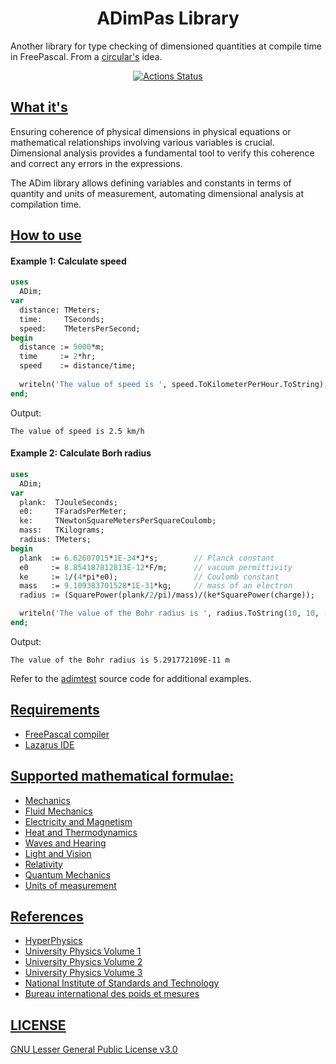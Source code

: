 # <center>ADimPas Library</center>

Another library for type checking of dimensioned quantities at compile time in FreePascal. From a [circular's](https://github.com/circular17/DimPas) idea.

[<center>![Actions Status](https://github.com/melchiorrecaruso/ADimPas/workflows/build-test/badge.svg)</center>](https://github.com/melchiorrecaruso/ADimPas/actions)

## <u>What it's </u>

Ensuring coherence of physical dimensions in physical equations or mathematical relationships involving various variables is crucial. Dimensional analysis provides a fundamental tool to verify this coherence and correct any errors in the expressions.

The ADim library allows defining variables and constants in terms of quantity and units of measurement, automating dimensional analysis at compilation time.

## <u>How to use</u>

#### Example 1: Calculate speed
``` pas
uses
  ADim;
var 
  distance: TMeters;
  time:     TSeconds;
  speed:    TMetersPerSecond;  
begin
  distance := 5000*m;
  time     := 2*hr;
  speed    := distance/time;
  
  writeln('The value of speed is ', speed.ToKilometerPerHour.ToString);
end;
```
Output: 
``` 
The value of speed is 2.5 km/h
``` 
#### Example 2: Calculate Borh radius
``` pas
uses
  ADim;
var 
  plank:  TJouleSeconds;
  e0:     TFaradsPerMeter;
  ke:     TNewtonSquareMetersPerSquareCoulomb;  
  mass:   TKilograms;
  radius: TMeters;
begin
  plank  := 6.62607015*1E-34*J*s;        // Planck constant
  e0     := 8.854187812813E-12*F/m;      // vacuum permittivity
  ke     := 1/(4*pi*e0);                 // Coulomb constant
  mass   := 9.109383701528*1E-31*kg;     // mass of an electron
  radius := (SquarePower(plank/2/pi)/mass)/(ke*SquarePower(charge)); 

  writeln('The value of the Bohr radius is ', radius.ToString(10, 10, []));      
end;
```
Output: 
``` 
The value of the Bohr radius is 5.291772109E-11 m
``` 

Refer to the [adimtest](adimtest.pas) source code for additional examples.

## <u>Requirements</u>

- [FreePascal compiler](https://www.freepascal.org)
- [Lazarus IDE](https://www.lazarus-ide.org)

## <u>Supported mathematical formulae:<u>

- [Mechanics](doc/mechanics.md)
- [Fluid Mechanics](doc/fluidmechanics.md)
- [Electricity and Magnetism](doc/electricityandmagnetism.md)
- [Heat and Thermodynamics](doc/heatandthermodynamics.md)
- [Waves and Hearing](doc/waves.md)
- [Light and Vision](doc/lightandvision.md)
- [Relativity](doc/relativity.md)
- [Quantum Mechanics](doc/quantummechanics.md)
- [Units of measurement](doc/unitsofmeasurement.md)

## References

- [HyperPhysics](http://hyperphysics.phy-astr.gsu.edu/hbase/hframe.html)
- [University Physics Volume 1](https://openstax.org/details/books/university-physics-volume-1)
- [University Physics Volume 2](https://openstax.org/details/books/university-physics-volume-2)
- [University Physics Volume 3](https://openstax.org/details/books/university-physics-volume-3)
- [National Institute of Standards and Technology](https://www.nist.gov/pml/owm/metric-si/si-units)
- [Bureau international des poids et mesures](https://www.bipm.org/en/)

## LICENSE

[GNU Lesser General Public License v3.0](https://github.com/melchiorrecaruso/ADimPas/blob/main/LICENSE)
